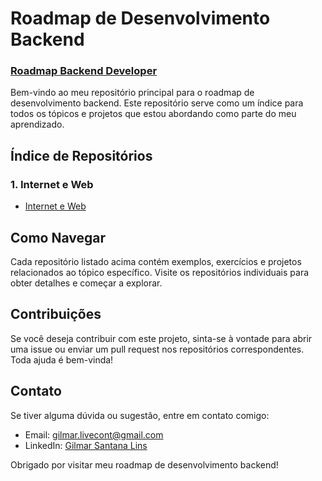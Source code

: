 # Roadmap de Desenvolvimento Backend 
### [Roadmap Backend Developer](https://roadmap.sh/backend)

Bem-vindo ao meu repositório principal para o roadmap de desenvolvimento backend. Este repositório serve como um índice para todos os tópicos e projetos que estou abordando como parte do meu aprendizado.

## Índice de Repositórios

### 1. Internet e Web
- [Internet e Web](https://github.com/gilmarSantana/)





## Como Navegar

Cada repositório listado acima contém exemplos, exercícios e projetos relacionados ao tópico específico. Visite os repositórios individuais para obter detalhes e começar a explorar.

## Contribuições

Se você deseja contribuir com este projeto, sinta-se à vontade para abrir uma issue ou enviar um pull request nos repositórios correspondentes. Toda ajuda é bem-vinda!

## Contato

Se tiver alguma dúvida ou sugestão, entre em contato comigo:

- Email: gilmar.livecont@gmail.com
- LinkedIn: [Gilmar Santana Lins](https://www.linkedin.com/in/gilmar-santana-lins-53b390126/)

Obrigado por visitar meu roadmap de desenvolvimento backend!
